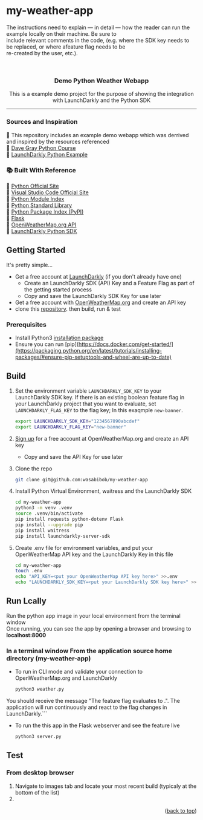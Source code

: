 # my-weather-app
The instructions need to explain — in detail — how the reader can run the example locally on their machine. Be sure to\
include relevant comments in the code, (e.g. where the SDK key needs to be replaced, or where afeature flag needs to be\
re-created by the user, etc.).

<a id="readme-top"></a>

<br />
<div align="center">
<h3 align="center">Demo Python Weather Webapp</h3>

  <p align="center">
    This is a example demo project for the purpose of showing the integration with LaunchDarkly and the Python SDK
    <br />
  </p>
</div>

---

### Sources and Inspiration
🚀 This repository includes an example demo webapp which was derrived and inspired by the resources referenced\
🔗 [Dave Gray Python Course](https://github.com/gitdagray/python-course/)\
🔗 [LaunchDarkly Python Example](https://github.com/launchdarkly/hello-python)

### 📚 Built With Reference
🔗 [Python Official Site](https://www.python.org/)\
🔗 [Visual Studio Code Official Site](https://code.visualstudio.com/)\
🔗 [Python Module Index](https://docs.python.org/3/py-modindex)\
🔗 [Python Standard Library](https://docs.python.org/3/library/ind)\
🔗 [Python Package Index (PyPI)](https://pypi.org/)\
🔗 [Flask](https://flask.palletsprojects.com/)\
🔗 [OpenWeatherMap.org API](https://openweathermap.org/)\
🔗 [LaunchDarkly Python SDK](https://docs.launchdarkly.com/sdk/server-side/python)

<!-- GETTING STARTED -->
## Getting Started

It's pretty simple... 
* Get a free account at [LaunchDarkly](https://docs.launchdarkly.com/home/getting-started) (if you don't already have one)
  * Create an LaunchDarkly SDK (API) Key and a Feature Flag as part of the getting started process
  * Copy and save the LaunchDarkly SDK Key for use later
* Get a free account with [OpenWeatherMap.org](https://openweathermap.org) and create an API key
* clone this [repository](https://github.com/wasabibob/my-weather-app). then build, run & test

### Prerequisites

* Install Python3 [installation package](https://www.python.org/downloads/)
* Ensure you can run [pip](https://docs.docker.com/get-started/](https://packaging.python.org/en/latest/tutorials/installing-packages/#ensure-pip-setuptools-and-wheel-are-up-to-date)

## Build

1. Set the environment variable `LAUNCHDARKLY_SDK_KEY` to your LaunchDarkly SDK key. If there is an existing boolean feature flag in your LaunchDarkly project that you want to evaluate, set `LAUNCHDARKLY_FLAG_KEY` to the flag key; In this exaqmple `new-banner`.
    ```bash
    export LAUNCHDARKLY_SDK_KEY="1234567890abcdef"
    export LAUNCHDARKLY_FLAG_KEY="new-banner"
    ```
    
1. [Sign up](https://openweathermap.org/appid#signup) for a free account at OpenWeatherMap.org and create an API key
   * Copy and save the API Key for use later

1.  Clone the repo
    ```bash
    git clone git@github.com:wasabibob/my-weather-app
    ```
    
1. Install Python Virtual Environment, waitress and the LaunchDarkly SDK
   ```bash
   cd my-weather-app
   python3 -m venv .venv
   source .venv/bin/activate
   pip install requests python-dotenv Flask
   pip install --upgrade pip
   pip install waitress
   pip install launchdarkly-server-sdk
   ```
   
1. Create .env file for environment variables, and put your OpenWeatherMap API key and the LaunchDarkly Key in this file
   ```bash
   cd my-weather-app
   touch .env
   echo "API_KEY=<put your OpenWeatherMap API key here>" >>.env
   echo "LAUNCHDARKLY_SDK_KEY=<put your LaunchDarkly SDK key here>" >>.env
   ```    
   
## Run Lcally

Run the python app image in your local environment from the terminal window\
Once running, you can see the app by opening a browser and browsing to **localhost:8000**

### In a terminal window From the application source home directory (my-weather-app)
* To run in CLI mode and validate your connection to OpenWeatherMap.org and LaunchDarkly
   ```bash
   python3 weather.py
   ```
You should receive the message "The <flagKey> feature flag evaluates to <flagValue>.". 
The application will run continuously and react to the flag changes in LaunchDarkly.```

* To run the this app in the Flask webserver and see the feature live
   ```bash
   python3 server.py
   ```

## Test

### From desktop browser

1. Navigate to images tab and locate your most recent build (typicaly at the bottom of the list)
2. 

<p align="right">(<a href="#readme-top">back to top</a>)</p>


